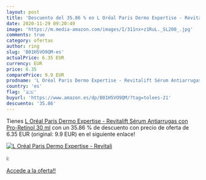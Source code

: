 ```yaml
---
layout: post
title: 'Descuento del 35.86 % en L Oréal Paris Dermo Expertise - Revitali'
date: 2020-11-29 09:20:49
image: 'https://m.media-amazon.com/images/I/311nx+z1RuL._SL200_.jpg'
comments: true
category: ofertas
author: ring
slug: 'B01H5VO9QM-es'
actualPrice: 6.35 EUR
currency: EUR
price: 6.35
comparePrice: 9.9 EUR
prodname: 'L Oréal Paris Dermo Expertise - Revitalift Sérum Antiarrugas  con Pro-Retinol  30 ml'
country: 'es'
flag: '🇪🇸'
buyurl: 'https://www.amazon.es/dp/B01H5VO9QM/?tag=tolees-21'
descuento: '35.86'
---
```


Tienes [L Oréal Paris Dermo Expertise - Revitalift Sérum Antiarrugas  con Pro-Retinol  30 ml](https://www.amazon.es/dp/B01H5VO9QM/?tag=tolees-21) con un 35.86 % de descuento con precio de oferta de 6.35 EUR (original: 9.9 EUR) en el siguiente enlace!

[![L Oréal Paris Dermo Expertise - Revitali](https://m.media-amazon.com/images/I/311nx+z1RuL._SL200_.jpg)](https://www.amazon.es/dp/B01H5VO9QM/?tag=tolees-21)

ℹ️:


[Accede a la oferta!!](https://www.amazon.es/dp/B01H5VO9QM/?tag=tolees-21)
